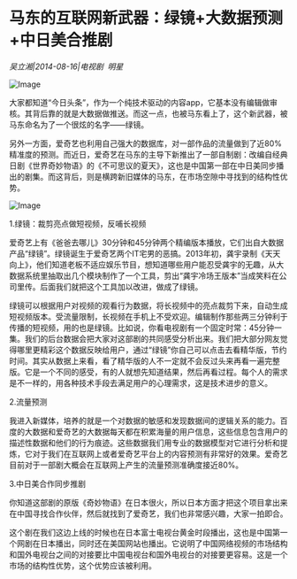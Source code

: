 # 马东的互联网新武器：绿镜+大数据预测+中日美合推剧

*吴立湘|2014-08-16|电视剧 
                                                明星*

![Image](http://p3.pstatp.com/large/6c3d000088660027c1ee)

大家都知道“今日头条”，作为一个纯技术驱动的内容app，它基本没有编辑做审核。其背后靠的就是大数据做推送。而这一点，也被马东看上了，这个新武器，被马东命名为了一个很炫的名字——绿镜。

另外一方面，爱奇艺也利用自己强大的数据库，对一部作品的流量做到了近80%精准度的预测。而近日，爱奇艺在马东的主导下新推出了一部自制剧：改编自经典日剧《世界奇妙物语》的《不可思议的夏天》，这也是中国第一部在中日美同步播出的剧集。而这背后，则是横跨新旧媒体的马东，在市场空隙中寻找到的结构性优势。

![Image](http://p3.pstatp.com/large/6c3b0000c6494c9d5345)

1.绿镜：裁剪亮点做短视频，反哺长视频

爱奇艺上有《爸爸去哪儿》30分钟和45分钟两个精编版本播放，它们出自大数据产品“绿镜”。绿镜诞生于爱奇艺两个IT宅男的恶搞。2013年初，龚宇录制《天天向上》，他们知道老板不适应娱乐节目，想知道哪些用户能忍受龚宇的无趣，从大数据系统里抽取出几个模块制作了一个工具，剪出“龚宇冷场王版本”当成笑料在公司里传。后面我们就把这个工具加以改进，做成了绿镜。

绿镜可以根据用户对视频的观看行为数据，将长视频中的亮点裁剪下来，自动生成短视频版本。受流量限制，长视频在手机上不受欢迎。编辑制作那些两三分钟利于传播的短视频，用的也是绿镜。比如说，你看电视剧有一个固定时常：45分钟一集。我们的后台数据会把大家对这部剧的共同感受分析出来。我们把大部分网友觉得哪里更精彩这个数据反映给用户，通过“绿镜”你自己可以点击去看精华版，节约时间。其实从数据上来看，看了精华版的人不一定就不会反过头来再看一遍完整版。它是一个不同的感受，有的人就想先知道结果，然后再看过程。每个人的需求是不一样的，用各种技术手段去满足用户的心理需求，这是技术进步的意义。

2.流量预测

我进入新媒体，培养的就是一个对数据的敏感和发现数据间的逻辑关系的能力。百度的大数据和爱奇艺的大数据每天都在积累海量的用户信息，这些信息包含用户的描述性数据和他们的行为痕迹。这些数据我们用专业的数据模型对它进行分析和提炼，它对于我们在互联网上或者爱奇艺平台上的内容预测有非常好的效果。爱奇艺目前对于一部剧大概会在互联网上产生的流量预测准确度接近80%。

3.中日美合作同步推剧

你知道这部剧的原版《奇妙物语》在日本很火，所以日本方面才把这个项目拿出来在中国寻找合作伙伴，然后就找到了爱奇艺，我们也非常感兴趣，大家一拍即合。

这个剧在我们这边上线的时候也在日本富士电视台黄金时段播出，这也是中国第一个网剧在日本播出，同时还在美国网站也播出。它说明了中国网络视频的市场结构和国外电视台之间的对接要比中国电视台和国外电视台的对接要更容易。这是一个市场的结构性优势，这个优势应该被利用。

